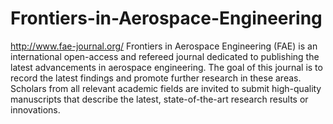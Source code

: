 Frontiers-in-Aerospace-Engineering
==================================

http://www.fae-journal.org/
Frontiers in Aerospace Engineering (FAE) is an international open-access and refereed journal dedicated to publishing the latest advancements in aerospace engineering. The goal of this journal is to record the latest findings and promote further research in these areas. Scholars from all relevant academic fields are invited to submit high-quality manuscripts that describe the latest, state-of-the-art research results or innovations.
